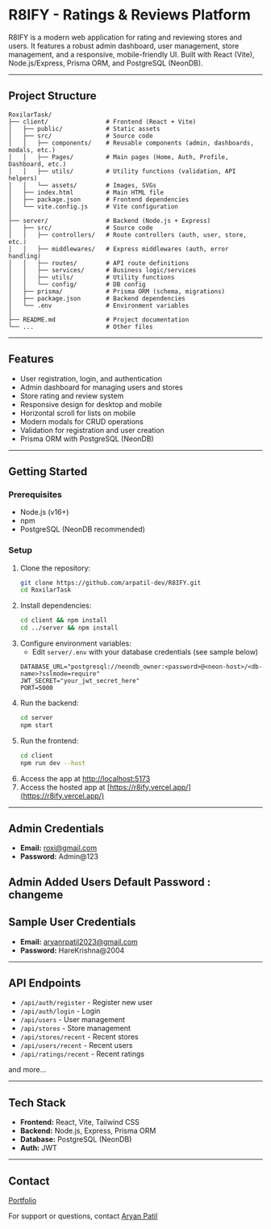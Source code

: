 # R8IFY - Ratings & Reviews Platform

R8IFY is a modern web application for rating and reviewing stores and users. It features a robust admin dashboard, user management, store management, and a responsive, mobile-friendly UI. Built with React (Vite), Node.js/Express, Prisma ORM, and PostgreSQL (NeonDB).

---

## Project Structure

```
RoxilarTask/
├── client/                # Frontend (React + Vite)
│   ├── public/            # Static assets
│   ├── src/               # Source code
│   │   ├── components/    # Reusable components (admin, dashboards, modals, etc.)
│   │   ├── Pages/         # Main pages (Home, Auth, Profile, Dashboard, etc.)
│   │   ├── utils/         # Utility functions (validation, API helpers)
│   │   └── assets/        # Images, SVGs
│   ├── index.html         # Main HTML file
│   ├── package.json       # Frontend dependencies
│   └── vite.config.js     # Vite configuration
│
├── server/                # Backend (Node.js + Express)
│   ├── src/               # Source code
│   │   ├── controllers/   # Route controllers (auth, user, store, etc.)
│   │   ├── middlewares/   # Express middlewares (auth, error handling)
│   │   ├── routes/        # API route definitions
│   │   ├── services/      # Business logic/services
│   │   ├── utils/         # Utility functions
│   │   └── config/        # DB config
│   ├── prisma/            # Prisma ORM (schema, migrations)
│   ├── package.json       # Backend dependencies
│   └── .env               # Environment variables
│
├── README.md              # Project documentation
└── ...                    # Other files
```

---

## Features

- User registration, login, and authentication
- Admin dashboard for managing users and stores
- Store rating and review system
- Responsive design for desktop and mobile
- Horizontal scroll for lists on mobile
- Modern modals for CRUD operations
- Validation for registration and user creation
- Prisma ORM with PostgreSQL (NeonDB)

---

## Getting Started

### Prerequisites
- Node.js (v16+)
- npm
- PostgreSQL (NeonDB recommended)

### Setup
1. Clone the repository:
   ```bash
   git clone https://github.com/arpatil-dev/R8IFY.git
   cd RoxilarTask
   ```
2. Install dependencies:
   ```bash
   cd client && npm install
   cd ../server && npm install
   ```
3. Configure environment variables:
   - Edit `server/.env` with your database credentials (see sample below)
   ```env
   DATABASE_URL="postgresql://neondb_owner:<password>@<neon-host>/<db-name>?sslmode=require"
   JWT_SECRET="your_jwt_secret_here"
   PORT=5000
   ```
4. Run the backend:
   ```bash
   cd server
   npm start
   ```
5. Run the frontend:
   ```bash
   cd client
   npm run dev --host
   ```
6. Access the app at [http://localhost:5173](http://localhost:5173)
6. Access the hosted app at [https://r8ify.vercel.app/](https://r8ify.vercel.app/)


---

## Admin Credentials

- **Email:** roxi@gmail.com
- **Password:** Admin@123

## Admin Added Users Default Password : changeme

## Sample User Credentials

- **Email:** aryanrpatil2023@gmail.com
- **Password:** HareKrishna@2004

---

## API Endpoints

- `/api/auth/register` - Register new user
- `/api/auth/login` - Login
- `/api/users` - User management
- `/api/stores` - Store management
- `/api/stores/recent` - Recent stores
- `/api/users/recent` - Recent users
- `/api/ratings/recent` - Recent ratings

and more...

---

## Tech Stack

- **Frontend:** React, Vite, Tailwind CSS
- **Backend:** Node.js, Express, Prisma ORM
- **Database:** PostgreSQL (NeonDB)
- **Auth:** JWT

---


## Contact
[Portfolio](https://arpatil.dev)

For support or questions, contact [Aryan Patil](mailto:aryanrpatil2023@gmail.com)
